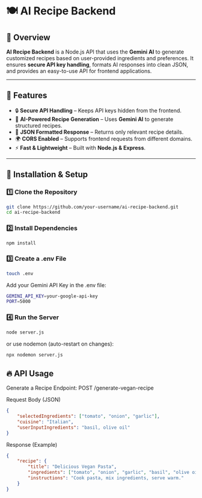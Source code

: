 # 🍽️ AI Recipe Backend

## 📌 Overview
**AI Recipe Backend** is a Node.js API that uses the **Gemini AI** to generate customized recipes based on user-provided ingredients and preferences. It ensures **secure API key handling**, formats AI responses into clean JSON, and provides an easy-to-use API for frontend applications.

---

## 🚀 Features
- 🔒 **Secure API Handling** – Keeps API keys hidden from the frontend.
- 🤖 **AI-Powered Recipe Generation** – Uses **Gemini AI** to generate structured recipes.
- 📜 **JSON Formatted Response** – Returns only relevant recipe details.
- 🌍 **CORS Enabled** – Supports frontend requests from different domains.
- ⚡ **Fast & Lightweight** – Built with **Node.js & Express**.

---

## 🔧 Installation & Setup

### 1️⃣ Clone the Repository
```bash
git clone https://github.com/your-username/ai-recipe-backend.git
cd ai-recipe-backend
```

### 2️⃣ Install Dependencies
```bash
npm install
```

### 3️⃣ Create a .env File
```bash
touch .env
```
Add your Gemini API Key in the .env file:
```bash
GEMINI_API_KEY=your-google-api-key
PORT=5000
```

### 4️⃣ Run the Server
```bash
node server.js
```
or use nodemon (auto-restart on changes):
```bash
npx nodemon server.js
```

## 🔥 API Usage
Generate a Recipe
Endpoint: POST /generate-vegan-recipe

Request Body (JSON)
```json
{
    "selectedIngredients": ["tomato", "onion", "garlic"],
    "cuisine": "Italian",
    "userInputIngredients": "basil, olive oil"
}
```
Response (Example)
```json
{
    "recipe": {
        "title": "Delicious Vegan Pasta",
        "ingredients": ["tomato", "onion", "garlic", "basil", "olive oil"],
        "instructions": "Cook pasta, mix ingredients, serve warm."
    }
}
```